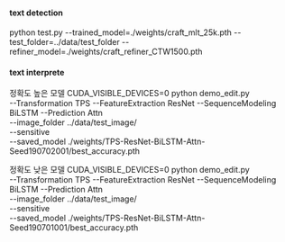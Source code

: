 #### text detection
python test.py --trained_model=./weights/craft_mlt_25k.pth --test_folder=../data/test_folder --refiner_model=./weights/craft_refiner_CTW1500.pth


#### text interprete
정확도 높은 모델
CUDA_VISIBLE_DEVICES=0 python demo_edit.py \
--Transformation TPS --FeatureExtraction ResNet --SequenceModeling BiLSTM --Prediction Attn \
--image_folder ../data/test_image/ \
--sensitive \
--saved_model ./weights/TPS-ResNet-BiLSTM-Attn-Seed190702001/best_accuracy.pth

정확도 낮은 모델
CUDA_VISIBLE_DEVICES=0 python demo_edit.py \
--Transformation TPS --FeatureExtraction ResNet --SequenceModeling BiLSTM --Prediction Attn \
--image_folder ../data/test_image/ \
--sensitive \
--saved_model ./weights/TPS-ResNet-BiLSTM-Attn-Seed190701001/best_accuracy.pth
